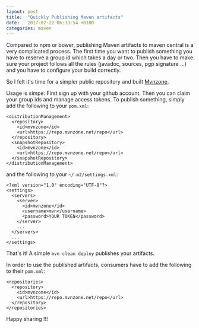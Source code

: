 ```yaml
---
layout: post
title:  "Quickly Publishing Maven artifacts"
date:   2017-02-22 06:33:54 +0100
categories: maven
---
```


Compared to npm or bower, publishing Maven artifacts to maven central is a very complicated process. The first time you want to publish something you have to reserve a group id which takes a day or two. Then you have to make sure your project follows all the rules (javadoc, sources, pgp signature ...) and you have to configure your build correctly.

So I felt it's time for a simpler public repository and built [Mvnzone](https://www.mvnzone.net).

Usage is simpe: First sign up with your github account. Then you can claim your group ids and manage access tokens. To publish something, simply add the following to your `pom.xml`:

    <distributionManagement>
      <repository>
        <id>mvnzone</id>
        <url>https://repo.mvnzone.net/repo</url>
      </repository>
      <snapshotRepository>
        <id>mvnzone</id>
        <url>https://repo.mvnzone.net/repo</url>
      </snapshotRepository>
    </distributionManagement>

and the following to your `~/.m2/settings.xml`:

    <?xml version="1.0" encoding="UTF-8"?>
    <settings>
      <servers>
        <server>
          <id>mvnzone</id>
          <username>mvn</username>
          <password>YOUR TOKEN</password>
        </server>
        ...
      </servers>
      ...
    </settings>

That's it! A simple `mvn clean deploy` publishes your artifacts.

In order to use the published artifacts, consumers have to add the following to their `pom.xml`:

    <repositories>
      <repository>
        <id>mvnzone</id>
        <url>https://repo.mvnzone.net/repo</url>
      </repository>
    </repositories>

Happy sharing !!!
